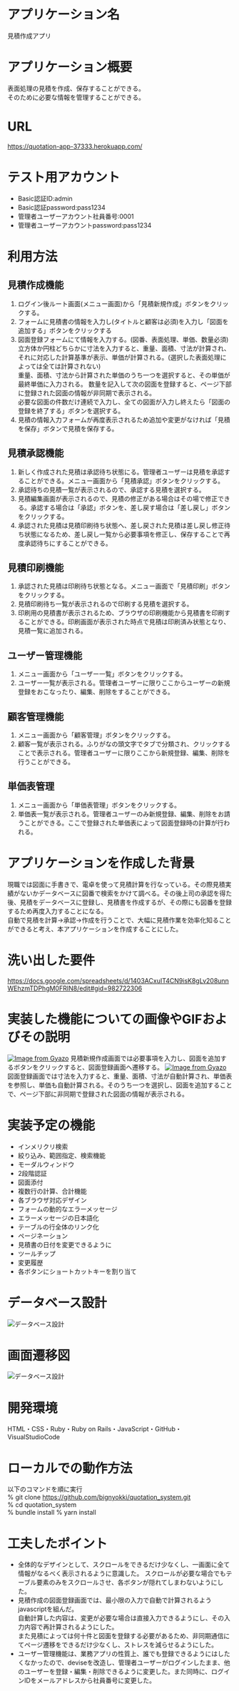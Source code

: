 # アプリケーション名
見積作成アプリ

# アプリケーション概要
表面処理の見積を作成、保存することができる。  
そのために必要な情報を管理することができる。

# URL
https://quotation-app-37333.herokuapp.com/

# テスト用アカウント
- Basic認証ID:admin
- Basic認証password:pass1234
- 管理者ユーザーアカウント社員番号:0001
- 管理者ユーザーアカウントpassword:pass1234

# 利用方法
## 見積作成機能
1. ログイン後ルート画面(メニュー画面)から「見積新規作成」ボタンをクリックする。  
1. フォームに見積書の情報を入力し(タイトルと顧客は必須)を入力し「図面を追加する」ボタンをクリックする
1. 図面登録フォームにて情報を入力する。(図番、表面処理、単価、数量必須)  
立方体か円柱どちらかに寸法を入力すると、重量、面積、寸法が計算され、それに対応した計算基準が表示、単価が計算される。(選択した表面処理によっては全ては計算されない)  
重量、面積、寸法から計算された単価のうち一つを選択すると、その単価が最終単価に入力される。
数量を記入して次の図面を登録すると、ページ下部に登録された図面の情報が非同期で表示される。  
必要な図面の件数だけ連続で入力し、全ての図面が入力し終えたら「図面の登録を終了する」ボタンを選択する。  
1. 見積の情報入力フォームが再度表示されるため追加や変更がなければ「見積を保存」ボタンで見積を保存する。
## 見積承認機能
1. 新しく作成された見積は承認待ち状態にる。管理者ユーザーは見積を承認することができる。メニュー画面から「見積承認」ボタンをクリックする。  
1. 承認待ちの見積一覧が表示されるので、承認する見積を選択する。  
1. 見積編集画面が表示されるので、見積の修正がある場合はその場で修正できる。承認する場合は「承認」ボタンを、差し戻す場合は「差し戻し」ボタンをクリックする。
1. 承認された見積は見積印刷待ち状態へ、差し戻された見積は差し戻し修正待ち状態になるため、差し戻し一覧から必要事項を修正し、保存することで再度承認待ちにすることができる。
## 見積印刷機能
1. 承認された見積は印刷待ち状態となる。メニュー画面で「見積印刷」ボタンをクリックする。
1. 見積印刷待ち一覧が表示されるので印刷する見積を選択する。
1. 印刷用の見積書が表示されるため、ブラウザの印刷機能から見積書を印刷することができる。印刷画面が表示された時点で見積は印刷済み状態となり、見積一覧に追加される。
## ユーザー管理機能
1. メニュー画面から「ユーザー一覧」ボタンをクリックする。
1. ユーザー一覧が表示される。管理者ユーザーに限りここからユーザーの新規登録をおこなったり、編集、削除をすることができる。
## 顧客管理機能
1. メニュー画面から「顧客管理」ボタンをクリックする。
1. 顧客一覧が表示される。ふりがなの頭文字でタブで分類され、クリックすることで表示される。管理者ユーザーに限りここから新規登録、編集、削除を行うことができる。
## 単価表管理
1. メニュー画面から「単価表管理」ボタンをクリックする。
1. 単価表一覧が表示される。管理者ユーザーのみ新規登録、編集、削除をお請うことができる。ここで登録された単価表によって図面登録時の計算が行われる。

# アプリケーションを作成した背景
現職では図面に手書きで、電卓を使って見積計算を行なっている。その際見積実績がないかデータベースに図番で検索をかけて調べる。その後上司の承認を得た後、見積をデータベースに登録し、見積書を作成するが、その際にも図番を登録するため再度入力することになる。  
自動で見積を計算→承認→作成を行うことで、大幅に見積作業を効率化知ることができると考え、本アプリケーションを作成することにした。

# 洗い出した要件
https://docs.google.com/spreadsheets/d/1403ACxuIT4CN9isK8gLv208unnWEhzmTDPhgM0FRIN8/edit#gid=982722306

# 実装した機能についての画像やGIFおよびその説明
[![Image from Gyazo](https://i.gyazo.com/69ba91a76261d5a2dc67a276430223e6.gif)](https://gyazo.com/69ba91a76261d5a2dc67a276430223e6)
見積新規作成画面では必要事項を入力し、図面を追加するボタンをクリックすると、図面登録画面へ遷移する。
[![Image from Gyazo](https://i.gyazo.com/9563be6c91744c93eb6b467026aa01e8.gif)](https://gyazo.com/9563be6c91744c93eb6b467026aa01e8)
図面登録画面では寸法を入力すると、重量、面積、寸法が自動計算され、単価表を参照し、単価も自動計算される。そのうち一つを選択し、図面を追加することで、ページ下部に非同期で登録された図面の情報が表示される。

# 実装予定の機能
- インメリクリ検索
- 絞り込み、範囲指定、検索機能
- モーダルウィンドウ
- 2段階認証
- 図面添付
- 複数行の計算、合計機能
- 各ブラウザ対応デザイン
- フォームの動的なエラーメッセージ
- エラーメッセージの日本語化
- テーブルの行全体のリンク化
- ページネーション
- 見積書の日付を変更できるように
- ツールチップ
- 変更履歴
- 各ボタンにショートカットキーを割り当て

# データベース設計

![データベース設計](DB.png)

# 画面遷移図

![データベース設計](STD.png)

# 開発環境

HTML・CSS・Ruby・Ruby on Rails・JavaScript・GitHub・VisualStudioCode

# ローカルでの動作方法

以下のコマンドを順に実行  
% git clone https://github.com/bignyokki/quotation_system.git  
% cd quotation_system  
% bundle install
% yarn install

# 工夫したポイント

- 全体的なデザインとして、スクロールをできるだけ少なくし、一画面に全て情報がなるべく表示されるように意識した。
スクロールが必要な場合でもテーブル要素のみをスクロールさせ、各ボタンが隠れてしまわないようにした。  
- 見積作成の図面登録画面では、最小限の入力で自動で計算されるようjavascriptを組んだ。  
自動計算した内容は、変更が必要な場合は直接入力できるようにし、その入力内容で再計算されるようにした。  
また見積によっては何十件と図面を登録する必要があるため、非同期通信にてページ遷移をできるだけ少なくし、ストレスを減らせるようにした。
- ユーザー管理機能は、業務アプリの性質上、誰でも登録できるようにはしたくなかったので、deviseを改造し、管理者ユーザーがログインしたまま、他のユーザーを登録・編集・削除できるように変更した。また同時に、ログインIDをメールアドレスから社員番号に変更した。
